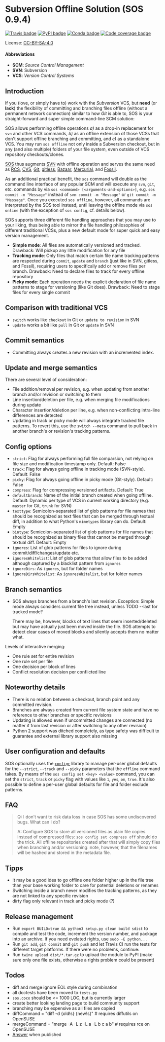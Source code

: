# Subversion Offline Solution (SOS 0.9.4) #

[![Travis badge](https://travis-ci.org/ArneBachmann/sos.svg?branch=master)](https://travis-ci.org/ArneBachmann/sos)
[![PyPI badge](https://img.shields.io/pypi/v/sos-vcs.svg)](https://badge.fury.io/py/sos-vcs)
[![Conda badge](https://img.shields.io/conda/pn/conda-forge/python.svg)]()
[![Code coverage badge](https://coveralls.io/repos/github/ArneBachmann/sos/badge.svg?branch=master)](https://coveralls.io/github/ArneBachmann/sos?branch=master)

License: [CC-BY-SA-4.0](https://creativecommons.org/licenses/by-sa/4.0/)

#### Abbreviations ####
- **SCM**: *Source Control Management*
- **SVN**: Subversion
- **VCS**: *Version Control Systems*


## Introduction ##
If you (love, or simply have to) work with the *Subversion* VCS, but **need** (or **lack**) the flexibility of committing and branching files offline (without a permanent network connection) similar to how *Git* is able to, SOS is your straight-forward and super simple command-line SCM solution:

SOS allows performing offline operations *a)* as a drop-in replacement for `svn` and other VCS commands, *b)* as an offline extension of those VCSs that don't support offline branching and committing, and *c)* as a standalone VCS.
You may run `sos offline` not only inside a Subversion checkout, but in any (and also multiple) folders of your file system, even outside of VCS repository checkouts/clones.

[SOS](https://github.com/ArneBachmann/sos) thus augments [SVN](http://subversion.apache.org) with offline operation and serves the same need as [RCS](http://www.gnu.org/software/rcs/), [CVS](https://savannah.nongnu.org/projects/cvs), [Git](https://git-scm.com), [gitless](http://gitless.com), [Bazaar](http://bazaar.canonical.com/en/), [Mercurial](https://www.mercurial-scm.org), and [Fossil](http://www.fossil-scm.org).

As an additional practical benefit, the `sos` command will double as the command line interface of any popular SCM and will execute any `svn`, `git`, etc. commands by via `sos <command> [<arguments-and-options>]`, e.g. `sos commit -m "Message"` instead of `svn commit -m "Message"` or `git commit -m "Message"`.
Once you executed `sos offline`, however, all commands are interpreted by the SOS tool instead, until leaving the offline mode via `sos online` (with the exception of `sos config`, cf. details below).

SOS supports three different file handling approaches that you may use to your liking, thus being able to mirror the file handling philosophies of different traditional VCSs, plus a new default mode for super quick and easy version management.
- **Simple mode**: All files are automatically versioned and tracked. Drawback: Will pickup any little modification for any file
- **Tracking mode**: Only files that match certain file name tracking patterns are respected during `commit`, `update` and `branch` (just like in SVN, gitless, and Fossil), requiring users to specifically add or remove files per branch. Drawback: Need to declare files to track for every offline repository
- **Picky mode**: Each operation needs the explicit declaration of file name patterns to stage for versioning (like Git does). Drawback: Need to stage files for every single commit


## Comparison with traditional VCS ##
- `switch` works like `checkout` in Git or `update to revision` in SVN
- `update` works a bit like `pull` in Git or `update` in SVN


## Commit semantics ##
- Committing always creates a new revision with an incremented index.


## Update and merge semantics ##
There are several level of consideration:
- File addition/removal per revision, e.g. when updating from another branch and/or revision or switching to them
- Line insertion/deletion per file, e.g. when merging file modifications during update
- Character insertion/deletion per line, e.g. when non-conflicting intra-line differences are detected
- Updating in track or picky mode will always integrate tracked file patterns. To revert this, use the `switch --meta` command to pull back in another branch's or revision's tracking patterns.


## Config options ##
- `strict`: Flag for always performing full file comparsion, not relying on file size and modification timestamp only. Default: False
- `track`: Flag for always going offline in tracking mode (SVN-style). Default: False
- `picky`: Flag for always going offline in picky mode (Git-styly). Default: False
- `compress`: Flag for compressing versioned artifacts. Default: True
- `defaultbranch`: Name of the initial branch created when going offline. Default: Dynamic per type of VCS in current working directory (e.g. `master` for Git, `trunk` for SVN)
- `texttype`: Semicolon-separated list of glob patterns for file names that should be recognized as text files that can be merged through textual diff, in addition to what Python's `mimetypes` library can do. Default: Empty
- `bintype`: Semicolon-separated list of glob patterns for file names that should be recognized as binary files that cannot be merged through textual diff. Default: Empty
- `ignores`: List of glob patterns for files to ignore during commit/diff/changes/update etc.
- `ignoresWhitelist`: List of glob patterns that allow files to be added although captured by a blacklist pattern from `ignores`
- `ignoreDirs`: As `ignores`, but for folder names
- `ignoreDirsWhitelist`: As `ignoresWhitelist`, but for folder names

## Branch semantics ##
- SOS always branches from a branch's last revision. Exception: Simple mode always considers current file tree instead, unless TODO --last for tracked mode?

    There may be, however, blocks of text lines that seem inserted/deleted but may have actually just been moved inside the file. SOS attempts to detect clear cases of moved blocks and silently accepts them no matter what.

Levels of interactive merging:
- One rule set for entire revision
- One rule set per file
- One decision per block of lines
- Conflict resolution decision per conflicted line


## Noteworthy details ##
- There is no relation between a checkout, branch point and any committed revision.
- Branches are always created from current file system state and have no reference to other branches or specific revisions
- Updating is allowed even if uncommitted changes are connected (no matter if from last revision or after switching to any other revision)
- Python 2 support was ditched completely, as type safety was difficult to guarantee and external library support also missing

## User configuration and defaults ##
SOS optionally uses the [`configr`]() library to manage per-user global defaults for the `--strict`, `--track` and `--picky` parameters that the `offline` command takes.
By means of the `sos config set <key> <value>` command, you can set the `strict`, `track` or `picky` flag with values like `1`, `yes`, `on`, `true`.
It's also possible to define a per-user global defaults for file and folder exclude patterns.

## FAQ ##
> Q: I don't want to risk data loss in case SOS has some undiscovered bugs. What can I do?
>
> A: Configure SOS to store all versioned files as plain file copies instead of compressed files: `sos config set compress off` should do the trick. All offline repositories created after that will simply copy files when branching and/or versioning: note, however, that the filenames will be hashed and stored in the metadata file.


## Tipps ##
- It may be a good idea to go offline one folder higher up in the file tree than your base working folder to care for potential deletions or renames
- Switching inside a branch never modifies the tracking patterns, as they are not linked to any specific revision
- dirty flag only relevant in track and picky mode (?)


## Release management ##
- Run `export BUILD=true && python3 setup.py clean build sdist` to compile and test the code, increment the version number, and package into an archive. If you need evelated rights, use `sudo -E python...`
- Run `git add`, `git commit` and `git push` and let Travis CI run the tests for different target platforms. If there were no problems, continue:
- Run `twine upload dist/*.tar.gz` to upload the module to PyPI (make sure only one file exists, otherwise a rights problem could be present)


## Todos ##
- diff and merge ignore EOL style during combination
- all doctests have been moved to `tests.py`
- `sos.coco` should be <= 1000 LOC, but is currently larger
- create better looking landing page to build community support
- branching may be expensive as all files are copied
- diffCommand = "diff -d {old!s} {new!s}"  # requires diffutils on OpenSUSE
- mergeCommand = "merge -A -L z -L a -L b c a b"  # requires rce on OpenSUSE
- [Answer](https://stackoverflow.com/questions/4934208/working-offline-with-svn-on-local-machine-temporary) when published
